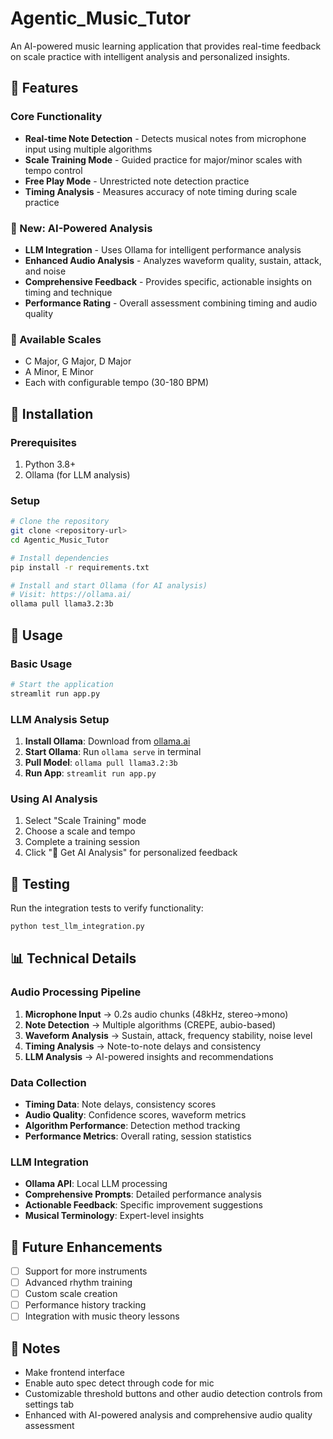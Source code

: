 # Agentic_Music_Tutor

An AI-powered music learning application that provides real-time feedback on scale practice with intelligent analysis and personalized insights.

## 🎵 Features

### Core Functionality
- **Real-time Note Detection** - Detects musical notes from microphone input using multiple algorithms
- **Scale Training Mode** - Guided practice for major/minor scales with tempo control
- **Free Play Mode** - Unrestricted note detection practice
- **Timing Analysis** - Measures accuracy of note timing during scale practice

### 🚀 New: AI-Powered Analysis
- **LLM Integration** - Uses Ollama for intelligent performance analysis
- **Enhanced Audio Analysis** - Analyzes waveform quality, sustain, attack, and noise
- **Comprehensive Feedback** - Provides specific, actionable insights on timing and technique
- **Performance Rating** - Overall assessment combining timing and audio quality

### 🎼 Available Scales
- C Major, G Major, D Major
- A Minor, E Minor
- Each with configurable tempo (30-180 BPM)

## 🔧 Installation

### Prerequisites
1. Python 3.8+
2. Ollama (for LLM analysis)

### Setup
```bash
# Clone the repository
git clone <repository-url>
cd Agentic_Music_Tutor

# Install dependencies
pip install -r requirements.txt

# Install and start Ollama (for AI analysis)
# Visit: https://ollama.ai/
ollama pull llama3.2:3b
```

## 🚀 Usage

### Basic Usage
```bash
# Start the application
streamlit run app.py
```

### LLM Analysis Setup
1. **Install Ollama**: Download from [ollama.ai](https://ollama.ai/)
2. **Start Ollama**: Run `ollama serve` in terminal
3. **Pull Model**: `ollama pull llama3.2:3b`
4. **Run App**: `streamlit run app.py`

### Using AI Analysis
1. Select "Scale Training" mode
2. Choose a scale and tempo
3. Complete a training session
4. Click "🧠 Get AI Analysis" for personalized feedback

## 🧪 Testing

Run the integration tests to verify functionality:
```bash
python test_llm_integration.py
```

## 📊 Technical Details

### Audio Processing Pipeline
1. **Microphone Input** → 0.2s audio chunks (48kHz, stereo→mono)
2. **Note Detection** → Multiple algorithms (CREPE, aubio-based)
3. **Waveform Analysis** → Sustain, attack, frequency stability, noise level
4. **Timing Analysis** → Note-to-note delays and consistency
5. **LLM Analysis** → AI-powered insights and recommendations

### Data Collection
- **Timing Data**: Note delays, consistency scores
- **Audio Quality**: Confidence scores, waveform metrics
- **Algorithm Performance**: Detection method tracking
- **Performance Metrics**: Overall rating, session statistics

### LLM Integration
- **Ollama API**: Local LLM processing
- **Comprehensive Prompts**: Detailed performance analysis
- **Actionable Feedback**: Specific improvement suggestions
- **Musical Terminology**: Expert-level insights

## 🎯 Future Enhancements

- [ ] Support for more instruments
- [ ] Advanced rhythm training
- [ ] Custom scale creation
- [ ] Performance history tracking
- [ ] Integration with music theory lessons

## 📝 Notes
- Make frontend interface
- Enable auto spec detect through code for mic
- Customizable threshold buttons and other audio detection controls from settings tab
- Enhanced with AI-powered analysis and comprehensive audio quality assessment